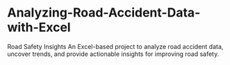 # Analyzing-Road-Accident-Data-with-Excel
Road Safety Insights An Excel-based project to analyze road accident data, uncover trends, and provide actionable insights for improving road safety.
